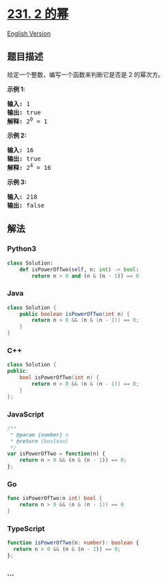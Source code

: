 # [231. 2 的幂](https://leetcode-cn.com/problems/power-of-two)

[English Version](https://github.com/yanglr/leetcode-ac/blob/master/assets/0200-0299/0231.Power%20of%20Two/README_EN.md)

## 题目描述

<!-- 这里写题目描述 -->

<p>给定一个整数，编写一个函数来判断它是否是 2 的幂次方。</p>

<p><strong>示例&nbsp;1:</strong></p>

<pre><strong>输入:</strong> 1
<strong>输出:</strong> true
<strong>解释: </strong>2<sup>0</sup>&nbsp;= 1</pre>

<p><strong>示例 2:</strong></p>

<pre><strong>输入:</strong> 16
<strong>输出:</strong> true
<strong>解释: </strong>2<sup>4</sup>&nbsp;= 16</pre>

<p><strong>示例 3:</strong></p>

<pre><strong>输入:</strong> 218
<strong>输出:</strong> false</pre>

## 解法

<!-- 这里可写通用的实现逻辑 -->

<!-- tabs:start -->

### **Python3**

<!-- 这里可写当前语言的特殊实现逻辑 -->

```python
class Solution:
    def isPowerOfTwo(self, n: int) -> bool:
        return n > 0 and (n & (n - 1)) == 0
```

### **Java**

<!-- 这里可写当前语言的特殊实现逻辑 -->

```java
class Solution {
    public boolean isPowerOfTwo(int n) {
        return n > 0 && (n & (n - 1)) == 0;
    }
}
```

### **C++**

```cpp
class Solution {
public:
    bool isPowerOfTwo(int n) {
        return n > 0 && (n & (n - 1)) == 0;
    }
};
```

### **JavaScript**

```js
/**
 * @param {number} n
 * @return {boolean}
 */
var isPowerOfTwo = function(n) {
    return n > 0 && (n & (n - 1)) == 0;
};
```

### **Go**

```go
func isPowerOfTwo(n int) bool {
    return n > 0 && (n & (n - 1)) == 0
}
```

### **TypeScript**

```ts
function isPowerOfTwo(n: number): boolean {
  return n > 0 && (n & (n - 1)) == 0;
};
```

### **...**

```

```

<!-- tabs:end -->
